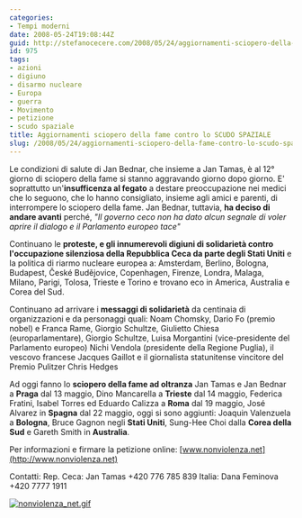 ```yaml
---
categories:
- Tempi moderni
date: 2008-05-24T19:08:44Z
guid: http://stefanocecere.com/2008/05/24/aggiornamenti-sciopero-della-fame-contro-lo-scudo-spaziale/
id: 975
tags:
- azioni
- digiuno
- disarmo nucleare
- Europa
- guerra
- Movimento
- petizione
- scudo spaziale
title: Aggiornamenti sciopero della fame contro lo SCUDO SPAZIALE
slug: /2008/05/24/aggiornamenti-sciopero-della-fame-contro-lo-scudo-spaziale/
---
```


Le condizioni di salute di Jan Bednar, che insieme a Jan Tamas, è al 12° giorno di sciopero della fame si stanno aggravando giorno dopo giorno. E' soprattutto un'**insufficenza al fegato** a destare preoccupazione nei medici che lo seguono, che lo hanno consigliato, insieme agli amici e parenti, di interrompere lo sciopero della fame. Jan Bednar, tuttavia, **ha deciso di andare avanti** perché, _"Il governo ceco non ha dato alcun segnale di voler aprire il dialogo e il Parlamento europeo tace"_

Continuano le **proteste, e gli innumerevoli digiuni di solidarietà contro l'occupazione silenziosa della Repubblica Ceca da parte degli Stati Uniti** e la politica di riarmo nucleare europea a: Amsterdam, Berlino, Bologna, Budapest, České Budějovice, Copenhagen, Firenze, Londra, Malaga, Milano, Parigi, Tolosa, Trieste e Torino e trovano eco in America, Australia e Corea del Sud.

Continuano ad arrivare i **messaggi di solidarietà** da centinaia di organizzazioni e da personaggi quali: Noam Chomsky, Dario Fo (premio nobel) e Franca Rame, Giorgio Schultze, Giulietto Chiesa (europarlamentare), Giorgio Schultze, Luisa Morgantini (vice-presidente del Parlamento europeo) Nichi Vendola (presidente della Regione Puglia), il vescovo francese Jacques Gaillot e il giornalista statunitense vincitore del Premio Pulitzer Chris Hedges

Ad oggi fanno lo **sciopero della fame ad oltranza** Jan Tamas e Jan Bednar a **Praga** dal 13 maggio, Dino Mancarella a **Trieste** dal 14 maggio, Federica Fratini, Isabel Torres ed Eduardo Calizza a **Roma** dal 19 maggio, José Alvarez in **Spagna** dal 22 maggio, oggi si sono aggiunti: Joaquin Valenzuela a **Bologna**, Bruce Gagnon negli **Stati Uniti**, Sung-Hee Choi dalla **Corea della Sud** e Gareth Smith in **Australia**.

Per informazioni e firmare la petizione online: [www.nonviolenza.net](http://www.nonviolenza.net)

Contatti: Rep. Ceca: Jan Tamas +420 776 785 839 Italia: Dana Feminova +420 7777 1911

[![nonviolenza_net.gif](http://stefanocecere.com/wp-content/uploads/sites/3/2008/05/nonviolenza_net.gif)](http://www.nonviolenza.net "nonviolenza_net.gif")